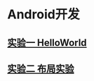 # Android开发

## [实验一 HelloWorld](https://github.com/luzekai/Cloud-Computing/tree/master/experiment%20one)

## [实验二 布局实验](https://github.com/luzekai/Cloud-Computing/tree/master/experiment%20two)

